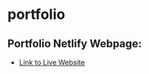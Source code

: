 # portfolio


## Portfolio Netlify Webpage:
   - <a href="https://creative-cranachan-072404.netlify.app/">Link to Live Website</a>
